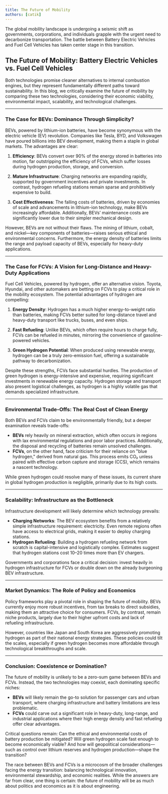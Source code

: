 ```yaml
---
title: The Future of Mobility
authors: [catik]
---
```


The global mobility landscape is undergoing a seismic shift as governments, corporations, and individuals grapple with the urgent need to decarbonize transportation. The battle between Battery Electric Vehicles and Fuel Cell Vehicles has taken center stage in this transition. 

<!-- truncate -->

## The Future of Mobility: Battery Electric Vehicles vs. Fuel Cell Vehicles

Both technologies promise cleaner alternatives to internal combustion engines, but they represent fundamentally different paths toward sustainability. In this blog, we critically examine the future of mobility by comparing these two technologies, considering their economic viability, environmental impact, scalability, and technological challenges.

---

### The Case for BEVs: Dominance Through Simplicity?

BEVs, powered by lithium-ion batteries, have become synonymous with the electric vehicle (EV) revolution. Companies like Tesla, BYD, and Volkswagen have poured billions into BEV development, making them a staple in global markets. The advantages are clear:

1. **Efficiency**: BEVs convert over 90% of the energy stored in batteries into motion, far outstripping the efficiency of FCVs, which suffer losses during hydrogen production, storage, and conversion.

2. **Mature Infrastructure**: Charging networks are expanding rapidly, supported by government incentives and private investments. In contrast, hydrogen refueling stations remain sparse and prohibitively expensive to build.

3. **Cost Effectiveness**: The falling costs of batteries, driven by economies of scale and advancements in lithium-ion technology, make BEVs increasingly affordable. Additionally, BEVs’ maintenance costs are significantly lower due to their simpler mechanical design.

However, BEVs are not without their flaws. The mining of lithium, cobalt, and nickel—key components of batteries—raises serious ethical and environmental concerns. Furthermore, the energy density of batteries limits the range and payload capacity of BEVs, especially for heavy-duty applications.

---

### The Case for FCVs: A Vision for Long-Distance and Heavy-Duty Applications

Fuel Cell Vehicles, powered by hydrogen, offer an alternative vision. Toyota, Hyundai, and other automakers are betting on FCVs to play a critical role in the mobility ecosystem. The potential advantages of hydrogen are compelling:

1. **Energy Density**: Hydrogen has a much higher energy-to-weight ratio than batteries, making FCVs better suited for long-distance travel and heavy-duty transport like trucks, buses, and even ships.

2. **Fast Refueling**: Unlike BEVs, which often require hours to charge fully, FCVs can be refueled in minutes, mirroring the convenience of gasoline-powered vehicles.

3. **Green Hydrogen Potential**: When produced using renewable energy, hydrogen can be a truly zero-emission fuel, offering a sustainable pathway to decarbonization.

Despite these strengths, FCVs face substantial hurdles. The production of green hydrogen is energy-intensive and expensive, requiring significant investments in renewable energy capacity. Hydrogen storage and transport also present logistical challenges, as hydrogen is a highly volatile gas that demands specialized infrastructure.

---

### Environmental Trade-Offs: The Real Cost of Clean Energy

Both BEVs and FCVs claim to be environmentally friendly, but a deeper examination reveals trade-offs:

- **BEVs** rely heavily on mineral extraction, which often occurs in regions with lax environmental regulations and poor labor practices. Additionally, the disposal and recycling of batteries remain unsolved challenges.
- **FCVs**, on the other hand, face criticism for their reliance on "blue hydrogen," derived from natural gas. This process emits CO₂ unless paired with effective carbon capture and storage (CCS), which remains a nascent technology.

While green hydrogen could resolve many of these issues, its current share in global hydrogen production is negligible, primarily due to its high costs.

---

### Scalability: Infrastructure as the Bottleneck

Infrastructure development will likely determine which technology prevails:

- **Charging Networks**: The BEV ecosystem benefits from a relatively simple infrastructure requirement: electricity. Even remote regions often have access to electrical grids, making it easier to deploy charging stations.
- **Hydrogen Refueling**: Building a hydrogen refueling network from scratch is capital-intensive and logistically complex. Estimates suggest that hydrogen stations cost 10–20 times more than EV chargers.

Governments and corporations face a critical decision: invest heavily in hydrogen infrastructure for FCVs or double down on the already burgeoning BEV infrastructure.

---

### Market Dynamics: The Role of Policy and Economics

Policy frameworks play a pivotal role in shaping the future of mobility. BEVs currently enjoy more robust incentives, from tax breaks to direct subsidies, making them an attractive choice for consumers. FCVs, by contrast, remain niche products, largely due to their higher upfront costs and lack of refueling infrastructure.

However, countries like Japan and South Korea are aggressively promoting hydrogen as part of their national energy strategies. These policies could tilt the scales, especially if green hydrogen becomes more affordable through technological breakthroughs and scale.

---

### Conclusion: Coexistence or Domination?

The future of mobility is unlikely to be a zero-sum game between BEVs and FCVs. Instead, the two technologies may coexist, each dominating specific niches:

- **BEVs** will likely remain the go-to solution for passenger cars and urban transport, where charging infrastructure and battery limitations are less problematic.
- **FCVs** could carve out a significant role in heavy-duty, long-range, and industrial applications where their high energy density and fast refueling offer clear advantages.

Critical questions remain: Can the ethical and environmental costs of battery production be mitigated? Will green hydrogen scale fast enough to become economically viable? And how will geopolitical considerations—such as control over lithium reserves and hydrogen production—shape the transition?

The race between BEVs and FCVs is a microcosm of the broader challenges facing the energy transition: balancing technological innovation, environmental stewardship, and economic realities. While the answers are far from clear, one thing is certain: the future of mobility will be as much about politics and economics as it is about engineering.

